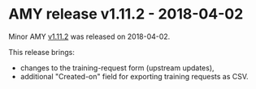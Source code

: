# AMY release v1.11.2 - 2018-04-02

Minor AMY [v1.11.2][] was released on 2018-04-02.

This release brings:
* changes to the training-request form (upstream updates),
* additional "Created-on" field for exporting training requests as CSV.

[v1.11.2]: https://github.com/swcarpentry/amy/milestone/43
[Chris]: https://github.com/chrismedrela
[Aditya]: https://github.com/narayanaditya95
[Greg]: https://github.com/gvwilson
[Piotr]: https://github.com/pbanaszkiewicz
